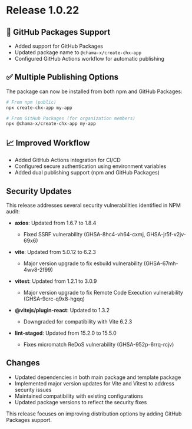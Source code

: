 # Release 1.0.22

## 🔧 GitHub Packages Support

- Added support for GitHub Packages
- Updated package name to `@chama-x/create-chx-app`
- Configured GitHub Actions workflow for automatic publishing

## ✅ Multiple Publishing Options

The package can now be installed from both npm and GitHub Packages:

```bash
# From npm (public)
npx create-chx-app my-app

# From GitHub Packages (for organization members)
npx @chama-x/create-chx-app my-app
```

## 📈 Improved Workflow

- Added GitHub Actions integration for CI/CD
- Configured secure authentication using environment variables
- Added dual publishing support (npm and GitHub Packages)

## Security Updates

This release addresses several security vulnerabilities identified in NPM audit:

- **axios**: Updated from 1.6.7 to 1.8.4
  - Fixed SSRF vulnerability (GHSA-8hc4-vh64-cxmj, GHSA-jr5f-v2jv-69x6)

- **vite**: Updated from 5.0.12 to 6.2.3
  - Major version upgrade to fix esbuild vulnerability (GHSA-67mh-4wv8-2f99)

- **vitest**: Updated from 1.2.1 to 3.0.9
  - Major version upgrade to fix Remote Code Execution vulnerability (GHSA-9crc-q9x8-hgqq)

- **@vitejs/plugin-react**: Updated to 1.3.2
  - Downgraded for compatibility with Vite 6.2.3

- **lint-staged**: Updated from 15.2.0 to 15.5.0
  - Fixes micromatch ReDoS vulnerability (GHSA-952p-6rrq-rcjv)

## Changes

- Updated dependencies in both main package and template package
- Implemented major version updates for Vite and Vitest to address security issues
- Maintained compatibility with existing configurations
- Updated package versions to reflect the security fixes

This release focuses on improving distribution options by adding GitHub Packages support. 